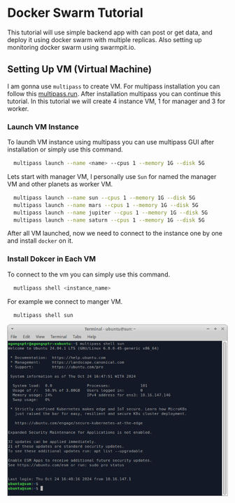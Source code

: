 # Docker Swarm Tutorial

This tutorial will use simple backend app with can post or get data, and deploy it using docker swarm with multiple replicas. Also setting up monitoring docker swarm using swarmpit.io.

## Setting Up VM (Virtual Machine)

I am gonna use `multipass` to create VM. For multipass installation you can follow this [multipass.run](https://multipass.run). After installation multipass you can continue this tutorial. In this tutorial we will create 4 instance VM, 1 for manager and 3 for worker.

### Launch VM Instance

To laundh VM instance using multipass you can use multipass GUI after installation or simply use this command.

```sh
  multipass launch --name <name> --cpus 1 --memory 1G --disk 5G
```

Lets start with manager VM, I personally use `Sun` for named the manager VM and other planets as worker VM.

```sh
  multipass launch --name sun --cpus 1 --memory 1G --disk 5G
  multipass launch --name mars --cpus 1 --memory 1G --disk 5G
  multipass launch --name jupiter --cpus 1 --memory 1G --disk 5G
  multipass launch --name saturn --cpus 1 --memory 1G --disk 5G
```

After all VM launched, now we need to connect to the instance one by one and install `docker` on it.

### Install Dokcer in Each VM

To connect to the vm you can simply use this command.

```sh
  mutlipass shell <instance_name>
```

For example we connect to manger VM.

```sh
  multipass shell sun
```

![multipass shell sun output](images/multipass-shell-sun.png)